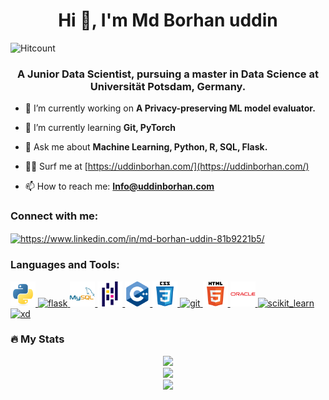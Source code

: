 <h1 align="center">Hi 👋, I'm Md Borhan uddin</h1>


![Hitcount](https://komarev.com/ghpvc/?username=BorHan-U&color=57bcd9)

<h3 align="center">A Junior Data Scientist, pursuing a master in Data Science at Universität Potsdam, Germany.</h3>

- 🔭 I’m currently working on **A Privacy-preserving ML model evaluator.**

- 🌱 I’m currently learning **Git, PyTorch**

- 💬 Ask me about **Machine Learning, Python, R, SQL, Flask.**

- 👨‍💻 Surf me at [https://uddinborhan.com/](https://uddinborhan.com/)


- 📫 How to reach me: **Info@uddinborhan.com**

<h3 align="left">Connect with me:</h3>
<p align="left">
<a href="https://www.linkedin.com/in/md-borhan-uddin-81b9221b5/" target="blank"><img align="center" src="https://raw.githubusercontent.com/rahuldkjain/github-profile-readme-generator/master/src/images/icons/Social/linked-in-alt.svg" alt="https://www.linkedin.com/in/md-borhan-uddin-81b9221b5/" height="30" width="40" /></a>
</p>

<h3 align="left">Languages and Tools:</h3>
<p align="left"> <a href="https://www.python.org" target="_blank" rel="noreferrer"> <img src="https://raw.githubusercontent.com/devicons/devicon/master/icons/python/python-original.svg" alt="python" width="40" height="40"/> </a> <a href="https://flask.palletsprojects.com/" target="_blank" rel="noreferrer"> <img src="https://www.vectorlogo.zone/logos/pocoo_flask/pocoo_flask-icon.svg" alt="flask" width="40" height="40"/> </a> <a href="https://www.mysql.com/" target="_blank" rel="noreferrer"> <img src="https://raw.githubusercontent.com/devicons/devicon/master/icons/mysql/mysql-original-wordmark.svg" alt="mysql" width="40" height="40"/> </a> <a href="https://pandas.pydata.org/" target="_blank" rel="noreferrer"> <img src="https://raw.githubusercontent.com/devicons/devicon/2ae2a900d2f041da66e950e4d48052658d850630/icons/pandas/pandas-original.svg" alt="pandas" width="40" height="40"/> </a> <a href="https://www.w3schools.com/cpp/" target="_blank" rel="noreferrer"> <img src="https://raw.githubusercontent.com/devicons/devicon/master/icons/cplusplus/cplusplus-original.svg" alt="cplusplus" width="40" height="40"/> </a> <a href="https://www.w3schools.com/css/" target="_blank" rel="noreferrer"> <img src="https://raw.githubusercontent.com/devicons/devicon/master/icons/css3/css3-original-wordmark.svg" alt="css3" width="40" height="40"/> </a>  <a href="https://git-scm.com/" target="_blank" rel="noreferrer"> <img src="https://www.vectorlogo.zone/logos/git-scm/git-scm-icon.svg" alt="git" width="40" height="40"/> </a> <a href="https://www.w3.org/html/" target="_blank" rel="noreferrer"> <img src="https://raw.githubusercontent.com/devicons/devicon/master/icons/html5/html5-original-wordmark.svg" alt="html5" width="40" height="40"/> </a>  <a href="https://www.oracle.com/" target="_blank" rel="noreferrer"> <img src="https://raw.githubusercontent.com/devicons/devicon/master/icons/oracle/oracle-original.svg" alt="oracle" width="40" height="40"/> </a> <a href="https://scikit-learn.org/" target="_blank" rel="noreferrer"> <img src="https://upload.wikimedia.org/wikipedia/commons/0/05/Scikit_learn_logo_small.svg" alt="scikit_learn" width="40" height="40"/> </a> <a href="https://www.adobe.com/products/xd.html" target="_blank" rel="noreferrer"> <img src="https://cdn.worldvectorlogo.com/logos/adobe-xd.svg" alt="xd" width="40" height="40"/> </a> </p>

### 🔥 My Stats 
<div align='center'>
  <img src="https://github-readme-stats.vercel.app/api/top-langs/?username=BorHan-U&count_private=true&show_icons=true&theme=react"/>
  <br>
  <img src="https://streak-stats.demolab.com/?user=BorHan-U&theme=react"/>
  <br>
  <img src="https://github-readme-activity-graph.cyclic.app/graph?username=BorHan-U&theme=react-dark"/>
<div/>
